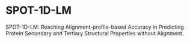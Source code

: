 # SPOT-1D-LM
SPOT-1D-LM: Reaching Alignment-profile-based Accuracy in Predicting Protein Secondary and Tertiary Structural Properties without Alignment.
